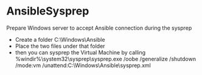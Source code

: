 # AnsibleSysprep
Prepare Windows server to accept Ansible connection during the sysprep
* Create a folder C:\Windows\Ansible
* Place the two files under that folder
* then you can sysprep the Virtual Machine by calling 
%windir%\system32\sysprep\sysprep.exe /oobe /generalize /shutdown /mode:vm /unattend:C:\Windows\Ansible\sysprep.xml
